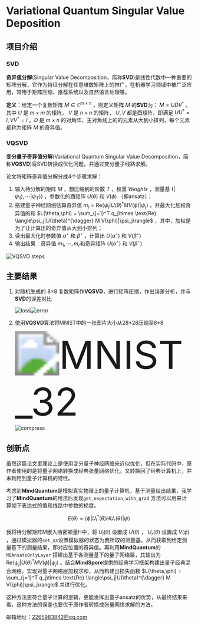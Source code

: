 # Variational Quantum Singular Value Deposition

## 项目介绍

### SVD

**奇异值分解**(Singular Value Decomposition，简称**SVD**)是线性代数中一种重要的矩阵分解，它作为特征分解在任意维数矩阵上的推广，在机器学习领域中被广泛应用，常用于矩阵压缩、推荐系统以及自然语言处理等。

**定义**：给定一个复数矩阵 $M \in \mathbb{C}^{m \times n}$ ，则定义矩阵 $M$ 的**SVD**为： $M = UDV^\dagger$ 。其中 $U$ 是 $m \times m$ 的矩阵， $V$ 是 $n \times n$ 的矩阵， $U, V$ 都是酉矩阵，即满足 $UU^\dagger = I, VV^\dagger = I$ 。$D$ 是 $m \times n$ 的对角阵，主对角线上的的元素从大到小排列，每个元素都称为矩阵 $M$ 的奇异值。

### VQSVD

**变分量子奇异值分解**(Variational Quantum Singular Value Decomposition，简称**VQSVD**)将SVD转换成优化问题，并通过变分量子线路求解。

论文将矩阵奇异值分解分成4个步骤求解：

1. 输入待分解的矩阵 $M$ ，想压缩到的阶数 $T$ ，权重 $Weights$ ，测量基 $\{ | \psi_1\rangle,\cdots |\psi_T\rangle\}$ ，参数化的酉矩阵 $U(\theta)$ 和 $V(\phi)$ （即ansatz）；
2. 搭建量子神经网络估算奇异值 $m_j = \text{Re}\langle\psi_j|U(\theta)^{\dagger} M V(\phi)|\psi_j\rangle$ ，并最大化加权奇异值的和 $L(\theta,\phi) = \sum_{j=1}^T q_j\times \text{Re} \langle\psi_j|U(\theta)^{\dagger} M V(\phi)|\psi_j\rangle$ ，其中，加权是为了让计算出的奇异值从大到小排列；
3. 读出最大化时参数值 $\alpha^ \star$ 和 $\beta^\star$ ，计算出 $U(\alpha^\star)$ 和 $V(\beta^\star)$
4. 输出结果：奇异值 ${m_1, \cdots, m_r}$和奇异矩阵  $U(\alpha^\star)$ 和 $V(\beta^\star)$

![VQSVD steps](https://gitee.com/mindspore/mindquantum/raw/research/paper_recurrence/38_lolo1222/figure/QSVD.png)

## 主要结果

1. 对随机生成的 8×8 复数矩阵作**VQSVD**，进行矩阵压缩，作出误差分析，并与**SVD**的误差对比

   ![loss](https://gitee.com/mindspore/mindquantum/raw/research/paper_recurrence/38_lolo1222/figure/loss.png)![error](https://gitee.com/mindspore/mindquantum/raw/research/paper_recurrence/38_lolo1222/figure/error.png)

2. 使用**VQSVD**算法将MNIST中的一张图片大小从28\*28压缩至8*8

   <img src="https://gitee.com/mindspore/mindquantum/raw/research/paper_recurrence/38_lolo1222/figure/MNIST_32.png" alt="MNIST_32" style="zoom:750%;" />![compress](https://gitee.com/mindspore/mindquantum/raw/research/paper_recurrence/38_lolo1222/figure/compress.png)

## 创新点

虽然这篇论文里理论上是使用变分量子神经网络来近似优化，但在实际代码中，原作者使用的是将量子网络转换成经典张量网络优化，又转换回了经典计算机上，并未利用到量子计算机的特性。

考虑到**MindQuantum**是模拟真实物理上的量子计算机，基于测量给出结果，我学习了**MindQuantum**的用法后发现`get_expectation_with_grad` 方法可以用来计算如下表达式的值和线路中参数的梯度。

$$
E(\theta) = \langle\phi|U_l^{\dagger}(\theta) H U_r(\theta)|\psi\rangle
$$

我将待分解矩阵M嵌入哈密顿量H中，将 $U_l(\theta)$ 设置成 $U(\theta)$ ， $U_r(\theta)$ 设置成 $V(\phi)$ ，通过模拟器的`set_qs`设置模拟器的状态为我所取的测量基，从而获取到给定测量基下的测量结果，即对应位置的奇异值。再利用**MindQuantum**的 `MQAnsatzOnlyLayer` 搭建出基于各测量基下的量子网络层，其输出为 $\text{Re}\langle\psi_j|U(\theta)^{\dagger} M V(\phi)|\psi_j\rangle$ 。结合**MindSpore**提供的经典学习框架构建出量子经典混合网络，实现对量子网络层加权求和，从而构建出损失函数 $L(\theta,\phi) = \sum_{j=1}^T q_j\times \text{Re} \langle\psi_j|U(\theta)^{\dagger} M V(\phi)|\psi_j\rangle$ 并进行优化。

这种方法更符合量子计算的逻辑，更能发挥出量子ansatz的优势，从最终结果来看，这种方法的误差也要优于原作者转换成张量网络求解的方法。

邮箱地址：2265983842@qq.com
